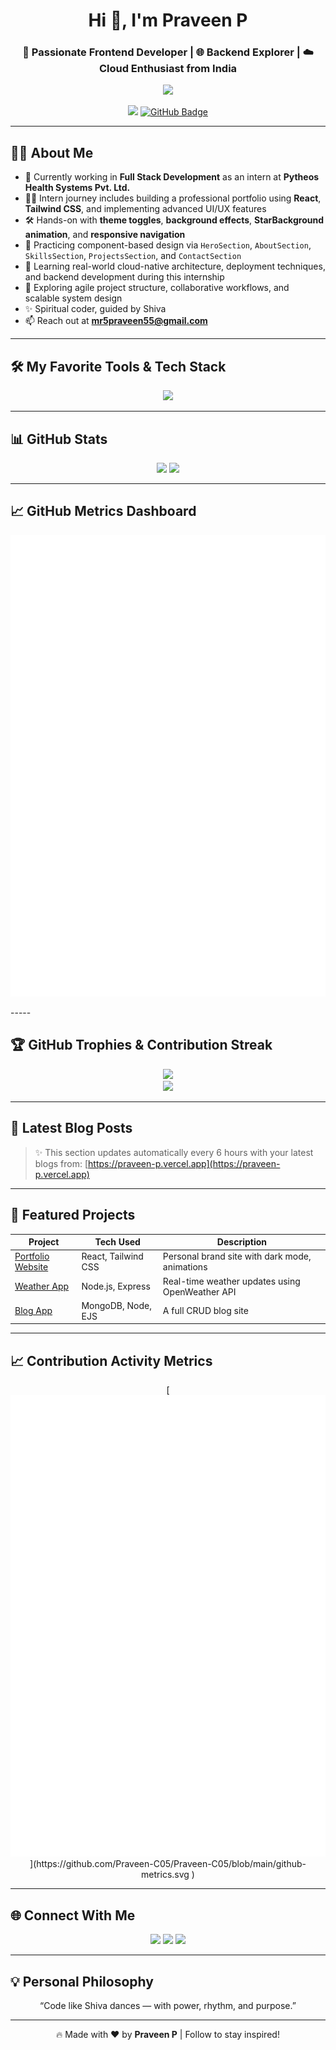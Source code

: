 <h1 align="center">Hi 👋, I'm Praveen P</h1>
<h3 align="center">🚀 Passionate Frontend Developer | 🌐 Backend Explorer | ☁️ Cloud Enthusiast from India</h3>

<p align="center">
  <img src="https://readme-typing-svg.herokuapp.com/?lines=Hi+👋,+I'm+Praveen+P.;Frontend+Dev+|+Cloud+Native+Learner+☁️;Building+Modern+Web+Apps+💻;Learning+Every+Single+Day+🌱;&center=true&width=500&height=50">
</p>

<p align="center">
  <img src="https://komarev.com/ghpvc/?username=Praveen-C05&label=Profile+views&color=blue&style=flat" />
  <a href="https://github.com/Praveen-C05?tab=followers"><img src="https://img.shields.io/github/followers/Praveen-C05?label=Followers&style=social" alt="GitHub Badge"></a>
</p>

---

## 👨‍💻 About Me

- 💼 Currently working in **Full Stack Development** as an intern at **Pytheos Health Systems Pvt. Ltd.**  
- 🧑‍💻 Intern journey includes building a professional portfolio using **React**, **Tailwind CSS**, and implementing advanced UI/UX features  
- 🛠️ Hands-on with **theme toggles**, **background effects**, **StarBackground animation**, and **responsive navigation**  
- 🔄 Practicing component-based design via `HeroSection`, `AboutSection`, `SkillsSection`, `ProjectsSection`, and `ContactSection`  
- 🌱 Learning real-world cloud-native architecture, deployment techniques, and backend development during this internship  
- 🧠 Exploring agile project structure, collaborative workflows, and scalable system design  
- ✨ Spiritual coder, guided by Shiva  
- 📫 Reach out at **mr5praveen55@gmail.com**

---

## 🛠️ My Favorite Tools & Tech Stack

<p align="center">
  <img src="https://skillicons.dev/icons?i=html,css,js,react,nodejs,express,tailwind,java,mysql,mongodb,php,postman,git,github,aws,linux,vscode" />
</p>

---

## 📊 GitHub Stats

<p align="center">
  <img src="https://github-readme-stats.vercel.app/api?username=Praveen-C05&show_icons=true&theme=tokyonight&count_private=true" height="180px"/>
  <img src="https://github-readme-stats.vercel.app/api/top-langs/?username=Praveen-C05&layout=compact&theme=tokyonight" height="180px"/>
</p>

---

## 📈 GitHub Metrics Dashboard

<p align="center">
  <img src="https://raw.githubusercontent.com/Praveen-C05/Praveen-C05/main/github-metrics.svg" alt="GitHub Metrics" />
</p>
-----

## 🏆 GitHub Trophies & Contribution Streak

<p align="center">
  <img src="https://github-profile-trophy.vercel.app/?username=Praveen-C05&theme=monokai&row=2&column=4" />
  <br/>
  <img src="https://github-readme-streak-stats.herokuapp.com/?user=Praveen-C05&theme=tokyonight" />
</p>

---

## 📝 Latest Blog Posts
<!-- BLOG-POST-LIST:START -->
<!-- BLOG-POST-LIST:END -->

> ✨ This section updates automatically every 6 hours with your latest blogs from: [https://praveen-p.vercel.app](https://praveen-p.vercel.app)

---

## 🚀 Featured Projects

| Project | Tech Used | Description |
|--------|-----------|-------------|
| [Portfolio Website](https://github.com/Praveen-C05/portfolio) | React, Tailwind CSS | Personal brand site with dark mode, animations |
| [Weather App](https://github.com/Praveen-C05/weather-app) | Node.js, Express | Real-time weather updates using OpenWeather API |
| [Blog App](https://github.com/Praveen-C05/blog-app) | MongoDB, Node, EJS | A full CRUD blog site |

---


## 📈 Contribution Activity Metrics

<p align="center">
  [<img src="./github-metrics.svg" alt="Metrics" />](https://github.com/Praveen-C05/Praveen-C05/blob/main/github-metrics.svg
)
</p>



---

## 🌐 Connect With Me

<p align="center">
  <a href="https://linkedin.com/in/mr5praveen"><img src="https://skillicons.dev/icons?i=linkedin" /></a>
  <a href="https://instagram.com/_mr__p_r_a_v_e_e_n_"><img src="https://skillicons.dev/icons?i=instagram" /></a>
  <a href="mailto:mr5praveen55@gmail.com"><img src="https://skillicons.dev/icons?i=gmail" /></a>
</p>

---

## 💡 Personal Philosophy

<p align="center">
  “Code like Shiva dances — with power, rhythm, and purpose.”
</p>

---

<p align="center">
  🔥 Made with ❤️ by <strong>Praveen P</strong> | Follow to stay inspired!
</p>
